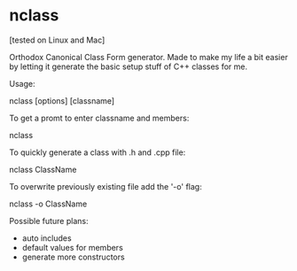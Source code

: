 # nclass

[tested on Linux and Mac]

Orthodox Canonical Class Form generator. Made to make my life a bit easier by letting it generate the basic setup stuff of C++ classes for me.

Usage:

nclass [options] [classname]

To get a promt to enter classname and members:

nclass

To quickly generate a class with .h and .cpp file:

nclass ClassName

To overwrite previously existing file add the '-o' flag:

nclass -o ClassName

Possible future plans:

- auto includes
- default values for members
- generate more constructors
